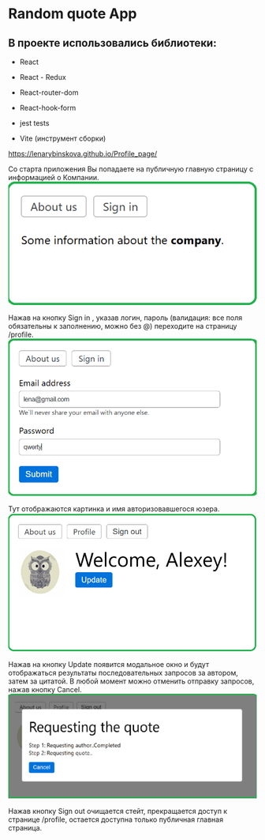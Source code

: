 # Random quote App
## В проекте использовались библиотеки:
- React
- React - Redux
- React-router-dom
- React-hook-form
- jest tests

- Vite (инструмент сборки)

https://lenarybinskova.github.io/Profile_page/

Со старта приложения Вы попадаете на публичную главную страницу с информацией о Компании.
![publicPage](https://github.com/LenaRybinskova/Profile_page/blob/main/publicPage.bmp)

Нажав на кнопку Sign in , указав логин, пароль (валидация: все поля обязательны к заполнению, можно без @) 
переходите на страницу /profile.
![sign-up](https://github.com/LenaRybinskova/Profile_page/blob/main/sign-up.bmp)

Тут отображаются картинка и имя авторизовавшегося юзера.
![profile](https://github.com/LenaRybinskova/Profile_page/blob/main/profile.bmp)

Нажав на кнопку Update появится модальное окно
и будут отображаться результаты последовательных запросов за автором, затем за цитатой. 
В любой момент можно отменить отправку запросов, нажав кнопку Cancel.
![quote](https://github.com/LenaRybinskova/Profile_page/blob/main/quote.bmp)

Нажав кнопку Sign out очищается стейт, прекращается доступ к странице /profile, остается доступна только публичная главная страница.




